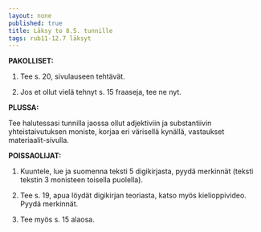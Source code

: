 ```yaml
---
layout: none
published: true
title: Läksy to 8.5. tunnille
tags: rub11-12.7 läksyt
---
```

**PAKOLLISET:**

1. Tee s. 20, sivulauseen tehtävät.

2. Jos et ollut vielä tehnyt s. 15 fraaseja, tee ne nyt.

**PLUSSA:**

Tee halutessasi tunnilla jaossa ollut adjektiviin ja substantiivin yhteistaivutuksen moniste, korjaa eri värisellä kynällä, vastaukset materiaalit-sivulla.

**POISSAOLIJAT:**

1. Kuuntele, lue ja suomenna teksti 5 digikirjasta, pyydä merkinnät (teksti tekstin 3 monisteen toisella puolella).

2. Tee s. 19, apua löydät digikirjan teoriasta, katso myös kielioppivideo. Pyydä merkinnät.

3. Tee myös s. 15 alaosa.
